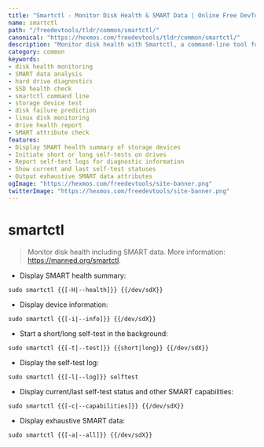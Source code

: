 ```yaml
---
title: "Smartctl - Monitor Disk Health & SMART Data | Online Free DevTools by Hexmos"
name: smartctl
path: "/freedevtools/tldr/common/smartctl/"
canonical: "https://hexmos.com/freedevtools/tldr/common/smartctl/"
description: "Monitor disk health with Smartctl, a command-line tool for checking SMART data and running self-tests. Free online tool, no registration required."
category: common
keywords:
- disk health monitoring
- SMART data analysis
- hard drive diagnostics
- SSD health check
- smartctl command line
- storage device test
- disk failure prediction
- linux disk monitoring
- drive health report
- SMART attribute check
features:
- Display SMART health summary of storage devices
- Initiate short or long self-tests on drives
- Report self-test logs for diagnostic information
- Show current and last self-test statuses
- Output exhaustive SMART data attributes
ogImage: "https://hexmos.com/freedevtools/site-banner.png"
twitterImage: "https://hexmos.com/freedevtools/site-banner.png"
---
```


# smartctl

> Monitor disk health including SMART data.
> More information: <https://manned.org/smartctl>.

- Display SMART health summary:

`sudo smartctl {{[-H|--health]}} {{/dev/sdX}}`

- Display device information:

`sudo smartctl {{[-i|--info]}} {{/dev/sdX}}`

- Start a short/long self-test in the background:

`sudo smartctl {{[-t|--test]}} {{short|long}} {{/dev/sdX}}`

- Display the self-test log:

`sudo smartctl {{[-l|--log]}} selftest`

- Display current/last self-test status and other SMART capabilities:

`sudo smartctl {{[-c|--capabilities]}} {{/dev/sdX}}`

- Display exhaustive SMART data:

`sudo smartctl {{[-a|--all]}} {{/dev/sdX}}`
